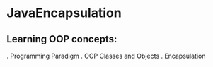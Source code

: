 # JavaEncapsulation
## Learning OOP concepts:
 . Programming Paradigm
 . OOP Classes and Objects
 . Encapsulation
